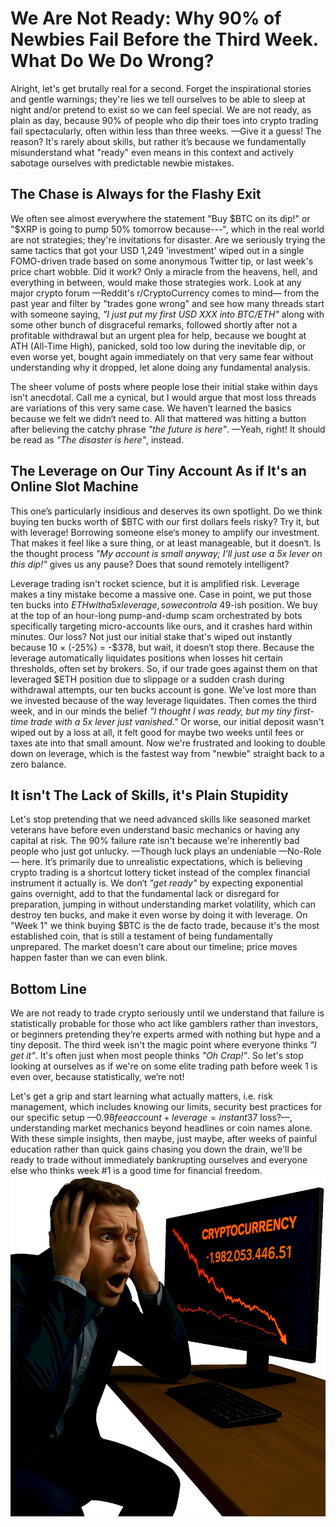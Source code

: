 # We Are Not Ready: Why 90% of Newbies Fail Before the Third Week. What Do We Do Wrong?
Alright, let's get brutally real for a second. Forget the inspirational stories and gentle warnings; they're lies we tell ourselves to be able to sleep at night and/or pretend to exist so we can feel special. We are not ready, as plain as day, because 90% of people who dip their toes into crypto trading fail spectacularly, often within less than three weeks. —Give it a guess! The reason? It's rarely about skills, but rather it’s because we fundamentally misunderstand what "ready" even means in this context and actively sabotage ourselves with predictable newbie mistakes.

## The Chase is Always for the Flashy Exit
We often see almost everywhere the statement "Buy $BTC on its dip!" or "$XRP is going to pump 50% tomorrow because---", which in the real world are not strategies; they're invitations for disaster. Are we seriously trying the same tactics that got your USD 1,249 'investment' wiped out in a single FOMO-driven trade based on some anonymous Twitter tip, or last week's price chart wobble. Did it work? Only a miracle from the heavens, hell, and everything in between, would make those strategies work. Look at any major crypto forum —Reddit's r/CryptoCurrency comes to mind— from the past year and filter by "trades gone wrong" and see how many threads start with someone saying, _"I just put my first USD XXX into $BTC/$ETH"_ along with some other bunch of disgraceful remarks, followed shortly after not a profitable withdrawal but an urgent plea for help, because we bought at ATH (All-Time High), panicked, sold too low during the inevitable dip, or even worse yet, bought again immediately on that very same fear without understanding why it dropped, let alone doing any fundamental analysis.

The sheer volume of posts where people lose their initial stake within days isn't anecdotal. Call me a cynical, but I would argue that most loss threads are variations of this very same case. We haven’t learned the basics because we felt we didn‘t need to. All that mattered was hitting a button after believing the catchy phrase _"the future is here"_. —Yeah, right! It should be read as _"The disaster is here"_, instead.

## The Leverage on Our Tiny Account As if It's an Online Slot Machine
This one’s particularly insidious and deserves its own spotlight. Do we think buying ten bucks worth of $BTC with our first dollars feels risky? Try it, but with leverage! Borrowing someone else‘s money to amplify our investment. That makes it feel like a sure thing, or at least manageable, but it doesn‘t. Is the thought process _"My account is small anyway; I'll just use a 5x lever on this dip!"_ gives us any pause? Does that sound remotely intelligent?

Leverage trading isn't rocket science, but it is amplified risk. Leverage makes a tiny mistake become a massive one. Case in point, we put those ten bucks into $ETH with a 5x leverage, so we control a ~$49-ish position. We buy at the top of an hour-long pump-and-dump scam orchestrated by bots specifically targeting micro-accounts like ours, and it crashes hard within minutes. Our loss? Not just our initial stake that's wiped out instantly because 10 × (-25%) = -$378, but wait, it doesn‘t stop there. Because the leverage automatically liquidates positions when losses hit certain thresholds, often set by brokers. So, if our trade goes against them on that leveraged $ETH position due to slippage or a sudden crash during withdrawal attempts, our ten bucks account is gone. We've lost more than we invested because of the way leverage liquidates. Then comes the third week, and in our minds the belief _"I thought I was ready, but my tiny first-time trade with a 5x lever just vanished."_ Or worse, our initial deposit wasn't wiped out by a loss at all, it felt good for maybe two weeks until fees or taxes ate into that small amount. Now we're frustrated and looking to double down on leverage, which is the fastest way from "newbie" straight back to a zero balance.

## It isn't The Lack of Skills, it's Plain Stupidity
Let's stop pretending that we need advanced skills like seasoned market veterans have before even understand basic mechanics or having any capital at risk. The 90% failure rate isn't because we're inherently bad people who just got unlucky. —Though luck plays an undeniable —No-Role— here. It’s primarily due to unrealistic expectations, which is believing crypto trading is a shortcut lottery ticket instead of the complex financial instrument it actually is. We don‘t _"get ready"_ by expecting exponential gains overnight, add to that the fundamental lack or disregard for preparation, jumping in without understanding market volatility, which can destroy ten bucks, and make it even worse by doing it with leverage. On "Week 1" we think buying $BTC is the de facto trade, because it's the most established coin, that is still a testament of being fundamentally unprepared. The market doesn't care about our timeline; price moves happen faster than we can even blink.

## Bottom Line
We are not ready to trade crypto seriously until we understand that failure is statistically probable for those who act like gamblers rather than investors, or beginners pretending they‘re experts armed with nothing but hype and a tiny deposit. The third week isn't the magic point where everyone thinks _"I get it"_. It's often just when most people thinks _"Oh Crap!"_. So let's stop looking at ourselves as if we're on some elite trading path before week 1 is even over, because statistically, we‘re not!

Let's get a grip and start learning what actually matters, i.e. risk management, which  includes knowing our limits, security best practices for our specific setup —$0.98 fee account + leverage = instant $37 loss?—, understanding market mechanics beyond headlines or coin names alone. With these simple insights, then maybe, just maybe, after weeks of painful education rather than quick gains chasing you down the drain, we'll be ready to trade without immediately bankrupting ourselves and everyone else who thinks week #1 is a good time for financial freedom.
![Crypto Market Crash](CryptoMarketCrash.png)